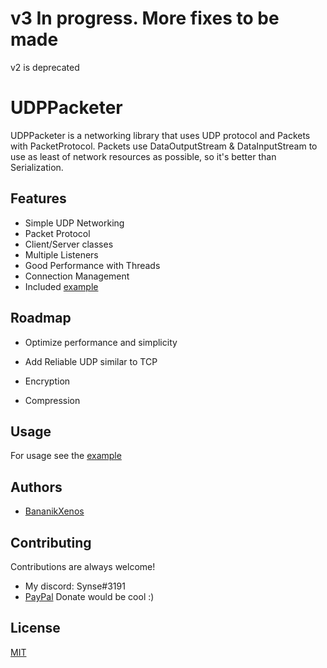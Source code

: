 # v3 In progress. More fixes to be made
v2 is deprecated

# UDPPacketer

UDPPacketer is a networking library that uses UDP protocol and Packets with PacketProtocol.
Packets use DataOutputStream & DataInputStream to use as least of network resources as possible,
so it's better than Serialization.


## Features

- Simple UDP Networking
- Packet Protocol
- Client/Server classes
- Multiple Listeners
- Good Performance with Threads
- Connection Management
- Included [example](src/example/)


## Roadmap

- Optimize performance and simplicity

- Add Reliable UDP similar to TCP

- Encryption

- Compression


## Usage

For usage see the [example](src/example/)


## Authors

- [BananikXenos](https://github.com/BananikXenos)


## Contributing

Contributions are always welcome!

- My discord: Synse#3191
- [PayPal](https://www.paypal.com/paypalme/scgxenos) Donate would be cool :)


## License

[MIT](https://choosealicense.com/licenses/mit/)

